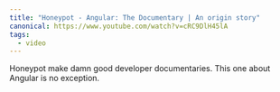 ```yaml
---
title: "Honeypot - Angular: The Documentary | An origin story"
canonical: https://www.youtube.com/watch?v=cRC9DlH45lA
tags:
  - video
---
```


Honeypot make damn good developer documentaries. This one about Angular is no exception.
